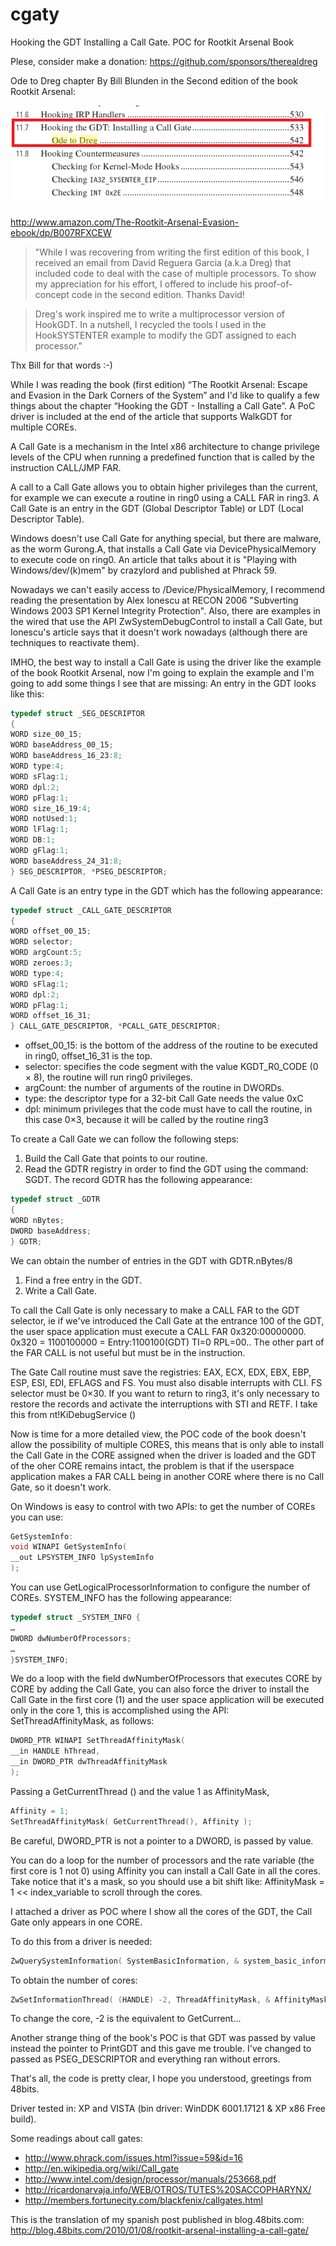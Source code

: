 # cgaty
Hooking the GDT Installing a Call Gate. POC for Rootkit Arsenal Book

Plese, consider make a donation: https://github.com/sponsors/therealdreg

Ode to Dreg chapter By Bill Blunden in the Second edition of the book Rootkit Arsenal:

![ScreenShot](rkarsenal.png)

http://www.amazon.com/The-Rootkit-Arsenal-Evasion-ebook/dp/B007RFXCEW 

> "While I was recovering from writing the first edition of this book, I received an email from David Reguera Garcia (a.k.a Dreg) that included code to deal with the case of multiple processors. To show my appreciation for his effort, I offered to include his proof-of-concept code in the second edition. Thanks David!

> Dreg's work inspired me to write a multiprocessor version of HookGDT. In a nutshell, I recycled the tools I used in the HookSYSTENTER example to modify the GDT assigned to each processor." 

Thx Bill for that words :-)

While I was reading the book (first edition) “The Rootkit Arsenal: Escape and Evasion in the Dark Corners of the System” and I'd like to qualify a few things about the chapter “Hooking the GDT - Installing a Call Gate”. A PoC driver is included at the end of the article that supports WalkGDT for multiple COREs.

A Call Gate is a mechanism in the Intel x86 architecture to change privilege levels of the CPU when running a predefined function that is called by the instruction CALL/JMP FAR.

A call to a Call Gate allows you to obtain higher privileges than the current, for example we can execute a routine in ring0 using a CALL FAR in ring3. A Call Gate is an entry in the GDT (Global Descriptor Table) or LDT (Local Descriptor Table).

Windows doesn't use Call Gate for anything special, but there are malware, as the worm Gurong.A, that installs a Call Gate via DevicePhysicalMemory to execute code on ring0. An article that talks about it is "Playing with Windows/dev/(k)mem" by crazylord and published at Phrack 59.

Nowadays we can't easily access to /Device/PhysicalMemory, I recommend reading the presentation by Alex Ionescu at RECON 2006 "Subverting Windows 2003 SP1 Kernel Integrity Protection". Also, there are examples in the wired that use the API ZwSystemDebugControl to install a Call Gate, but Ionescu's article says that it doesn't work nowadays (although there are techniques to reactivate them).

IMHO, the best way to install a Call Gate is using the driver like the example of the book Rootkit Arsenal, now I'm going to explain the example and I'm going to add some things I see that are missing:
An entry in the GDT looks like this:

```c
typedef struct _SEG_DESCRIPTOR
{
WORD size_00_15;
WORD baseAddress_00_15;
WORD baseAddress_16_23:8;
WORD type:4;
WORD sFlag:1;
WORD dpl:2;
WORD pFlag:1;
WORD size_16_19:4;
WORD notUsed:1;
WORD lFlag:1;
WORD DB:1;
WORD gFlag:1;
WORD baseAddress_24_31:8;
} SEG_DESCRIPTOR, *PSEG_DESCRIPTOR;
```

A Call Gate is an entry type in the GDT which has the following appearance:

```c
typedef struct _CALL_GATE_DESCRIPTOR
{
WORD offset_00_15;
WORD selector;
WORD argCount:5;
WORD zeroes:3;
WORD type:4;
WORD sFlag:1;
WORD dpl:2;
WORD pFlag:1;
WORD offset_16_31;
} CALL_GATE_DESCRIPTOR, *PCALL_GATE_DESCRIPTOR;
```

* offset_00_15: is the bottom of the address of the routine to be executed in ring0, offset_16_31 is the top.
* selector: specifies the code segment with the value KGDT_R0_CODE (0 × 8), the routine will run ring0 privileges.
* argCount: the number of arguments of the routine in DWORDs.
* type: the descriptor type for a 32-bit Call Gate needs the value 0xC
* dpl: minimum privileges that the code must have to call the routine, in this case 0×3, because it will be called by the routine ring3

To create a Call Gate we can follow the following steps:

1. Build the Call Gate that points to our routine.
2. Read the GDTR registry in order to find the GDT using the command: SGDT. The record GDTR has the following appearance:

```c
typedef struct _GDTR
{
WORD nBytes;
DWORD baseAddress;
} GDTR;
```

We can obtain the number of entries in the GDT with GDTR.nBytes/8

1. Find a free entry in the GDT.
2. Write a Call Gate.

To call the Call Gate is only necessary to make a CALL FAR to the GDT selector, ie if we've introduced the Call Gate at the entrance 100 of the GDT, the user space application must execute a CALL FAR 0x320:00000000. 0x320 = 1100100000 = Entry:1100100(GDT) TI=0 RPL=00.. The other part of the FAR CALL is not useful but must be in the instruction.

The Gate Call routine must save the registries: EAX, ECX, EDX, EBX, EBP, ESP, ESI, EDI, EFLAGS and FS. You must also disable interrupts with CLI. FS selector must be 0×30. If you want to return to ring3, it's only necessary to restore the records and activate the interruptions with STI and RETF. I take this from nt!KiDebugService ()

Now is time for a more detailed view, the POC code of the book doesn't allow the possibility of multiple CORES, this means that is only able to install the Call Gate in the CORE assigned when the driver is loaded and the GDT of the oher CORE remains intact, the problem is that if the userspace application makes a FAR CALL being in another CORE where there is no Call Gate, so it doesn't work.

On Windows is easy to control with two APIs: to get the number of COREs you can use:

```c
GetSystemInfo:
void WINAPI GetSystemInfo(
__out LPSYSTEM_INFO lpSystemInfo
);
```

You can use GetLogicalProcessorInformation to configure the number of COREs.
SYSTEM_INFO has the following appearance:

```c
typedef struct _SYSTEM_INFO {
…
DWORD dwNumberOfProcessors;
…
}SYSTEM_INFO;
```

We do a loop with the field dwNumberOfProcessors that executes CORE by CORE by adding the Call Gate, you can also force the driver to install the Call Gate in the first core (1) and the user space application will be executed only in the core 1, this is accomplished using the API: SetThreadAffinityMask, as follows:

```c
DWORD_PTR WINAPI SetThreadAffinityMask(
__in HANDLE hThread,
__in DWORD_PTR dwThreadAffinityMask
);
```

Passing a GetCurrentThread () and the value 1 as AffinityMask,

```c
Affinity = 1;
SetThreadAffinityMask( GetCurrentThread(), Affinity );
```

Be careful, DWORD_PTR is not a pointer to a DWORD, is passed by value.

You can do a loop for the number of processors and the rate variable (the first core is 1 not 0) using Affinity you can install a Call Gate in all the cores. Take notice that it's a mask, so you should use a bit shift like: AffinityMask = 1 << index_variable to scroll through the cores.

I attached a driver as POC where I show all the cores of the GDT, the Call Gate only appears in one CORE.

To do this from a driver is needed:
```c
ZwQuerySystemInformation( SystemBasicInformation, & system_basic_information, sizeof( system_basic_information ), NULL );
```

To obtain the number of cores:
```c
ZwSetInformationThread( (HANDLE) -2, ThreadAffinityMask, & AffinityMask, sizeof( AffinityMask ) );
```

To change the core, -2 is the equivalent to GetCurrent...

Another strange thing of the book's POC is that GDT was passed by value instead the pointer to PrintGDT and this gave me trouble. I've changed to passed as PSEG_DESCRIPTOR and everything ran without errors.

That's all, the code is pretty clear, I hope you understood, greetings from 48bits.

Driver tested in: XP and VISTA (bin driver: WinDDK 6001.17121 & XP x86 Free build).

Some readings about call gates:

* http://www.phrack.com/issues.html?issue=59&id=16
* http://en.wikipedia.org/wiki/Call_gate
* http://www.intel.com/design/processor/manuals/253668.pdf
* http://ricardonarvaja.info/WEB/OTROS/TUTES%20SACCOPHARYNX/
* http://members.fortunecity.com/blackfenix/callgates.html

This is the translation of my spanish post published in blog.48bits.com: http://blog.48bits.com/2010/01/08/rootkit-arsenal-installing-a-call-gate/
